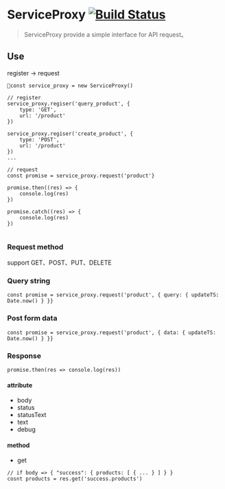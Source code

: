 # ServiceProxy [![Build Status](https://travis-ci.org/cswleocsw/service-proxy.svg?branch=master)](https://travis-ci.org/cswleocsw/service-proxy)

> ServiceProxy provide a simple interface for API request。

## Use
register -> request

```
const service_proxy = new ServiceProxy()

// register
service_proxy.regiser('query_product', {
    type: 'GET',
    url: '/product'
})

service_proxy.regiser('create_product', {
    type: 'POST',
    url: '/product'
})
...

// request
const promise = service_proxy.request('product'}
    
promise.then((res) => {
    console.log(res)
})

promise.catch((res) => {
    console.log(res)
})
    
```

### Request method
support GET、POST、PUT、DELETE

### Query string

```
const promise = service_proxy.request('product', { query: { updateTS: Date.now() } }}
```

### Post form data
```
const promise = service_proxy.request('product', { data: { updateTS: Date.now() } }}
```

### Response
```
promise.then(res => console.log(res))
```

#### attribute
* body
* status
* statusText
* text
* debug

#### method
* get

```
// if body => { "success": { products: [ { ... } ] } }
cosnt products = res.get('success.products')
```
